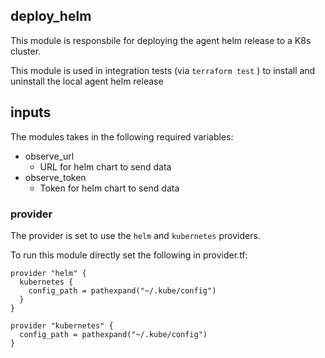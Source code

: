 ## deploy_helm
This module is responsbile for deploying the agent helm release to a K8s cluster. 

This module is used in integration tests (via `terraform test` ) to install and uninstall the local agent helm release 

## inputs

The modules takes in the following required variables:

- observe_url
  - URL for helm chart to send data
- observe_token  
  - Token for helm chart to send data



### provider 
The provider is set to use the `helm` and `kubernetes` providers. 

To run this module directly set the following in provider.tf:
```
provider "helm" {
  kubernetes {
    config_path = pathexpand("~/.kube/config") 
  }
}

provider "kubernetes" {
  config_path = pathexpand("~/.kube/config") 
}
``` 


